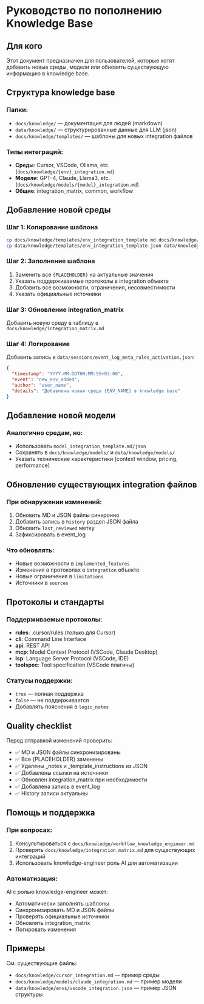 # Руководство по пополнению Knowledge Base

## Для кого
Этот документ предназначен для пользователей, которые хотят добавить новые среды, модели или обновить существующую информацию в knowledge base.

## Структура knowledge base

### Папки:
- `docs/knowledge/` — документация для людей (markdown)
- `data/knowledge/` — структурированные данные для LLM (json)
- `docs/knowledge/templates/` — шаблоны для новых integration файлов

### Типы интеграций:
- **Среды**: Cursor, VSCode, Ollama, etc. (`docs/knowledge/{env}_integration.md`)
- **Модели**: GPT-4, Claude, Llama3, etc. (`docs/knowledge/models/{model}_integration.md`)
- **Общие**: integration_matrix, common, workflow

## Добавление новой среды

### Шаг 1: Копирование шаблона
```bash
cp docs/knowledge/templates/env_integration_template.md docs/knowledge/{your_env}_integration.md
cp data/knowledge/templates/env_integration_template.json data/knowledge/envs/{your_env}_integration.json
```

### Шаг 2: Заполнение шаблона
1. Заменить все `{PLACEHOLDER}` на актуальные значения
2. Указать поддерживаемые протоколы в integration объекте
3. Добавить все возможности, ограничения, несовместимости
4. Указать официальные источники

### Шаг 3: Обновление integration_matrix
Добавить новую среду в таблицу в `docs/knowledge/integration_matrix.md`

### Шаг 4: Логирование
Добавить запись в `data/sessions/event_log_meta_rules_activation.json`:
```json
{
  "timestamp": "YYYY-MM-DDTHH:MM:SS+03:00",
  "event": "new_env_added",
  "author": "user_name",
  "details": "Добавлена новая среда {ENV_NAME} в knowledge base"
}
```

## Добавление новой модели

### Аналогично средам, но:
- Использовать `model_integration_template.md/json`
- Сохранять в `docs/knowledge/models/` и `data/knowledge/models/`
- Указать технические характеристики (context window, pricing, performance)

## Обновление существующих integration файлов

### При обнаружении изменений:
1. Обновить MD и JSON файлы синхронно
2. Добавить запись в `history` раздел JSON файла
3. Обновить `last_reviewed` метку
4. Зафиксировать в event_log

### Что обновлять:
- Новые возможности в `implemented_features`
- Изменения в протоколах в `integration` объекте
- Новые ограничения в `limitations`
- Источники в `sources`

## Протоколы и стандарты

### Поддерживаемые протоколы:
- **rules**: .cursor/rules (только для Cursor)
- **cli**: Command Line Interface
- **api**: REST API
- **mcp**: Model Context Protocol (VSCode, Claude Desktop)
- **lsp**: Language Server Protocol (VSCode, IDE)
- **toolspec**: Tool specification (VSCode плагины)

### Статусы поддержки:
- `true` — полная поддержка
- `false` — не поддерживается
- Добавлять пояснения в `logic_notes`

## Quality checklist

Перед отправкой изменений проверить:
- ✅ MD и JSON файлы синхронизированы
- ✅ Все {PLACEHOLDER} заменены
- ✅ Удалены _notes и _template_instructions из JSON
- ✅ Добавлены ссылки на источники
- ✅ Обновлен integration_matrix при необходимости
- ✅ Добавлена запись в event_log
- ✅ History записи актуальны

## Помощь и поддержка

### При вопросах:
1. Консультироваться с `docs/knowledge/workflow_knowledge_engineer.md`
2. Проверять `docs/knowledge/integration_matrix.md` для существующих интеграций
3. Использовать knowledge-engineer роль AI для автоматизации

### Автоматизация:
AI с ролью knowledge-engineer может:
- Автоматически заполнять шаблоны
- Синхронизировать MD и JSON файлы
- Проверять официальные источники
- Обновлять integration_matrix
- Логировать изменения

## Примеры

См. существующие файлы:
- `docs/knowledge/cursor_integration.md` — пример среды
- `docs/knowledge/models/claude_integration.md` — пример модели
- `data/knowledge/envs/vscode_integration.json` — пример JSON структуры 